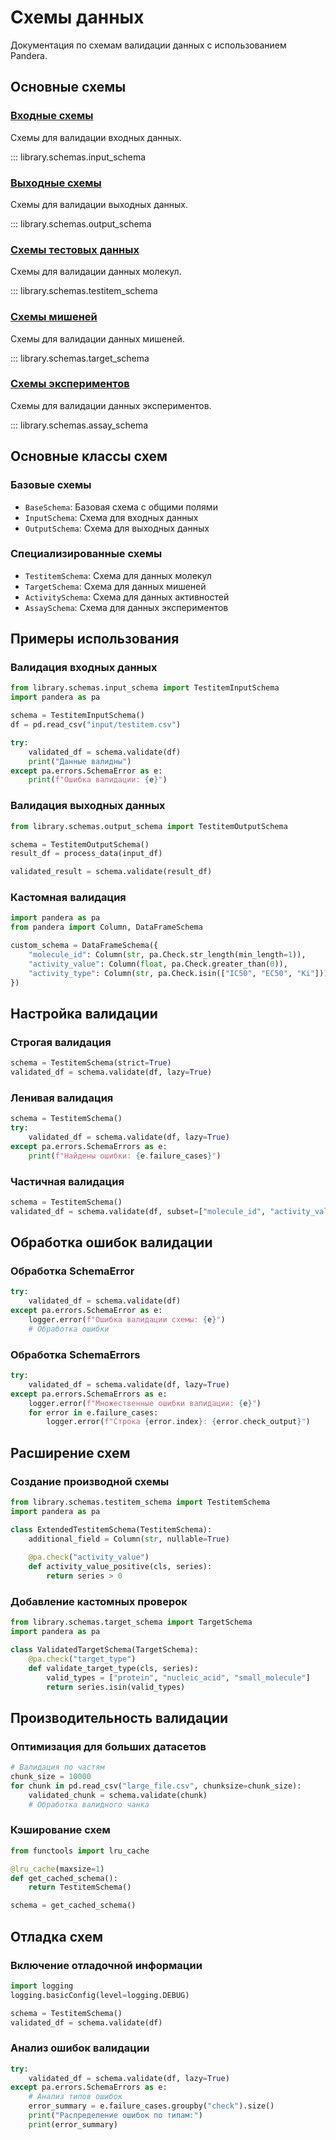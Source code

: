 # Схемы данных

Документация по схемам валидации данных с использованием Pandera.

## Основные схемы

### [Входные схемы](input_schemas.md)

Схемы для валидации входных данных.

::: library.schemas.input_schema

### [Выходные схемы](output_schemas.md)

Схемы для валидации выходных данных.

::: library.schemas.output_schema

### [Схемы тестовых данных](testitem_schemas.md)

Схемы для валидации данных молекул.

::: library.schemas.testitem_schema

### [Схемы мишеней](target_schemas.md)

Схемы для валидации данных мишеней.

::: library.schemas.target_schema


### [Схемы экспериментов](assay_schemas.md)

Схемы для валидации данных экспериментов.

::: library.schemas.assay_schema

## Основные классы схем

### Базовые схемы

- `BaseSchema`: Базовая схема с общими полями
- `InputSchema`: Схема для входных данных
- `OutputSchema`: Схема для выходных данных

### Специализированные схемы

- `TestitemSchema`: Схема для данных молекул
- `TargetSchema`: Схема для данных мишеней
- `ActivitySchema`: Схема для данных активностей
- `AssaySchema`: Схема для данных экспериментов

## Примеры использования

### Валидация входных данных

```python
from library.schemas.input_schema import TestitemInputSchema
import pandera as pa

schema = TestitemInputSchema()
df = pd.read_csv("input/testitem.csv")

try:
    validated_df = schema.validate(df)
    print("Данные валидны")
except pa.errors.SchemaError as e:
    print(f"Ошибка валидации: {e}")
```

### Валидация выходных данных

```python
from library.schemas.output_schema import TestitemOutputSchema

schema = TestitemOutputSchema()
result_df = process_data(input_df)

validated_result = schema.validate(result_df)
```

### Кастомная валидация

```python
import pandera as pa
from pandera import Column, DataFrameSchema

custom_schema = DataFrameSchema({
    "molecule_id": Column(str, pa.Check.str_length(min_length=1)),
    "activity_value": Column(float, pa.Check.greater_than(0)),
    "activity_type": Column(str, pa.Check.isin(["IC50", "EC50", "Ki"]))
})
```

## Настройка валидации

### Строгая валидация

```python
schema = TestitemSchema(strict=True)
validated_df = schema.validate(df, lazy=True)
```

### Ленивая валидация

```python
schema = TestitemSchema()
try:
    validated_df = schema.validate(df, lazy=True)
except pa.errors.SchemaErrors as e:
    print(f"Найдены ошибки: {e.failure_cases}")
```

### Частичная валидация

```python
schema = TestitemSchema()
validated_df = schema.validate(df, subset=["molecule_id", "activity_value"])
```

## Обработка ошибок валидации

### Обработка SchemaError

```python
try:
    validated_df = schema.validate(df)
except pa.errors.SchemaError as e:
    logger.error(f"Ошибка валидации схемы: {e}")
    # Обработка ошибки
```

### Обработка SchemaErrors

```python
try:
    validated_df = schema.validate(df, lazy=True)
except pa.errors.SchemaErrors as e:
    logger.error(f"Множественные ошибки валидации: {e}")
    for error in e.failure_cases:
        logger.error(f"Строка {error.index}: {error.check_output}")
```

## Расширение схем

### Создание производной схемы

```python
from library.schemas.testitem_schema import TestitemSchema
import pandera as pa

class ExtendedTestitemSchema(TestitemSchema):
    additional_field = Column(str, nullable=True)
    
    @pa.check("activity_value")
    def activity_value_positive(cls, series):
        return series > 0
```

### Добавление кастомных проверок

```python
from library.schemas.target_schema import TargetSchema
import pandera as pa

class ValidatedTargetSchema(TargetSchema):
    @pa.check("target_type")
    def validate_target_type(cls, series):
        valid_types = ["protein", "nucleic_acid", "small_molecule"]
        return series.isin(valid_types)
```

## Производительность валидации

### Оптимизация для больших датасетов

```python
# Валидация по частям
chunk_size = 10000
for chunk in pd.read_csv("large_file.csv", chunksize=chunk_size):
    validated_chunk = schema.validate(chunk)
    # Обработка валидного чанка
```

### Кэширование схем

```python
from functools import lru_cache

@lru_cache(maxsize=1)
def get_cached_schema():
    return TestitemSchema()

schema = get_cached_schema()
```

## Отладка схем

### Включение отладочной информации

```python
import logging
logging.basicConfig(level=logging.DEBUG)

schema = TestitemSchema()
validated_df = schema.validate(df)
```

### Анализ ошибок валидации

```python
try:
    validated_df = schema.validate(df, lazy=True)
except pa.errors.SchemaErrors as e:
    # Анализ типов ошибок
    error_summary = e.failure_cases.groupby("check").size()
    print("Распределение ошибок по типам:")
    print(error_summary)
```
 
 
 
 